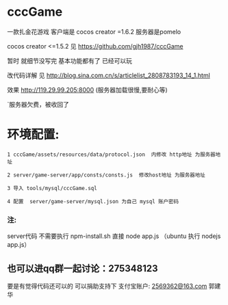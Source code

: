 # cccGame


一款扎金花游戏  客户端是 cocos creator =1.6.2  服务器是pomelo

cocos creator <=1.5.2 见 https://github.com/gjh1987/cccGame

暂时 就细节没写完 基本功能都有了 已经可以玩

改代码详解 见 http://blog.sina.com.cn/s/articlelist_2808783193_14_1.html

效果 http://119.29.99.205:8000  (服务器加载很慢,要耐心等)

`服务器欠费，被收回了

# 环境配置:

`1 cccGame/assets/resources/data/protocol.json  内修改 http地址 为服务器地址`

`2 server/game-server/app/consts/consts.js  修改host地址 为服务器地址`

`3 导入 tools/mysql/cccGame.sql`

`4 配置  server/game-server/mysql.json 为自己 mysql 账户密码`

### 注:
server代码 不需要执行 npm-install.sh 直接 node app.js （ubuntu 执行 nodejs app.js）

## 也可以进qq群一起讨论：275348123

要是有觉得代码还可以的 可以捐助支持下 支付宝账户: 2569362@163.com 郭建华


